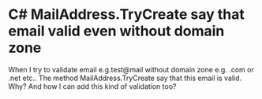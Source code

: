 
# C# MailAddress.TryCreate say that email valid even without domain zone

When I try to validate email e.g.test@mail without domain zone e.g. .com or .net etc.. The method MailAddress.TryCreate say that this email is valid. Why? And how I can add this kind of validation too?

        